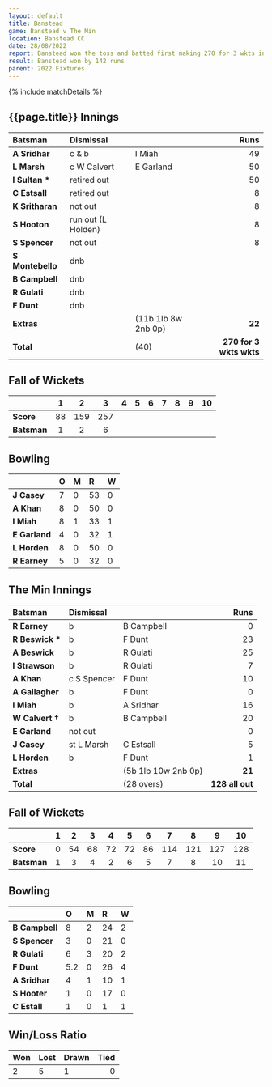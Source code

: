 ```yaml
---
layout: default
title: Banstead
game: Banstead v The Min
location: Banstead CC
date: 28/08/2022
report: Banstead won the toss and batted first making 270 for 3 wkts in 40 overs. The Min replied with 128 all out in 28.2 overs
result: Banstead won by 142 runs
parent: 2022 Fixtures
---
```


{% include matchDetails %}

## {{page.title}} Innings

| Batsman | Dismissal | | Runs |
|:---|:---|---|---:|
| **A Sridhar** | c & b | I Miah | 49 |
| **L Marsh** | c W Calvert | E Garland | 50 |
| **I Sultan &#42;** | retired out |  | 50 |
| **C Estsall** | retired out |  | 8 |
| **K Sritharan** | not out  |  | 8 |
| **S Hooton** | run out (L Holden) |  | 8 |
| **S Spencer** | not out |  | 8 |
| **S Montebello** | dnb |  |  |
| **B Campbell** | dnb |  |  |
| **R Gulati** | dnb |  |  |
| **F Dunt** | dnb | |  |
| **Extras** | | (11b 1lb 8w 2nb 0p) | **22** |
| **Total** | | (40) | **270 for 3 wkts wkts** |

## Fall of Wickets

| | 1 | 2 | 3 | 4 | 5 | 6 | 7 | 8 | 9 | 10 |
|---|:---:|:---:|:---:|:---:|:---:|:---:|:---:|:---:|:---:|:---:|
| **Score** | 88 | 159 | 257 |  |  |  |  |  |  |  |
| **Batsman** | 1 | 2 | 6 |  |  |  |  |  |  |  | 

## Bowling

| | O | M | R | W |
|---|:---|:---|:---|:---|
| **J Casey** | 7 | 0 | 53 | 0 |
| **A Khan** | 8 | 0 | 50 | 0 |
| **I Miah** | 8 | 1 | 33 | 1 |
| **E Garland** | 4 | 0 | 32 | 1 |
| **L Horden** | 8 | 0 | 50 | 0 |
| **R Earney** | 5 | 0 | 32 | 0 |

## The Min Innings

| Batsman | Dismissal | | Runs |
|:---|:---|---|---:|
| **R Earney** | b | B Campbell | 0 |
| **R Beswick &#42;** | b | F Dunt | 23 |
| **A Beswick** | b | R Gulati | 25 |
| **I Strawson** | b | R Gulati | 7 |
| **A Khan** | c S Spencer | F Dunt | 10 |
| **A Gallagher** | b | F Dunt | 0 |
| **I Miah** | b | A Sridhar | 16 |
| **W Calvert &#8224;** | b | B Campbell | 20 |
| **E Garland** | not out |  | 0 |
| **J Casey** | st L Marsh | C Estsall | 5 |
| **L Horden** | b | F Dunt | 1 |
| **Extras** | | (5b 1lb 10w 2nb 0p) | **21** |
| **Total** | | (28 overs) | **128 all out** |

## Fall of Wickets

| | 1 | 2 | 3 | 4 | 5 | 6 | 7 | 8 | 9 | 10 |
|---|:---:|:---:|:---:|:---:|:---:|:---:|:---:|:---:|:---:|:---:|
| **Score** | 0 | 54 | 68 | 72 | 72 | 86 | 114 | 121 | 127 | 128 |
| **Batsman** | 1 | 3 | 4 | 2 | 6 | 5 | 7 | 8 | 10 | 11 | 

## Bowling

| | O | M | R | W |
|---|:---|:---|:---|:---|
| **B Campbell** | 8 | 2 | 24 | 2 |
| **S Spencer** | 3 | 0 | 21 | 0 |
| **R Gulati** | 6 | 3 | 20 | 2 |
| **F Dunt** | 5.2 | 0 | 26 | 4 |
| **A Sridhar** | 4 | 1 | 10 | 1 |
| **S Hooter** | 1 | 0 | 17 | 0 |
| **C Estall** | 1 | 0 | 1 | 1 |

## Win/Loss Ratio

| Won | Lost | Drawn | Tied |
|:---|:---|:---|---:|
| 2 | 5 | 1 | 0 |